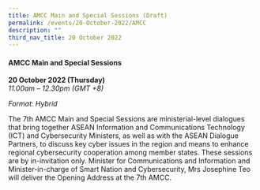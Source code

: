 ```yaml
---
title: AMCC Main and Special Sessions (Draft)
permalink: /events/20-October-2022/AMCC
description: ""
third_nav_title: 20 October 2022
---
```

#### **AMCC Main and Special Sessions**

**20 October 2022 (Thursday)**  
*11.00am – 12.30pm (GMT +8)*

*Format: Hybrid*

The 7th AMCC Main and Special Sessions are ministerial-level dialogues that bring together ASEAN Information and Communications Technology (ICT) and Cybersecurity Ministers, as well as with the ASEAN Dialogue Partners, to discuss key cyber issues in the region and means to enhance regional cybersecurity cooperation among member states. These sessions are by in-invitation only. Minister for Communications and Information and Minister-in-charge of Smart Nation and Cybersecurity, Mrs Josephine Teo will deliver the Opening Address at the 7th AMCC.

